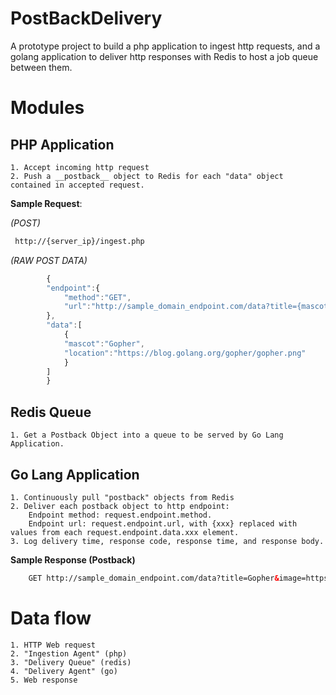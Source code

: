 # PostBackDelivery #
A prototype project to build a php application to ingest http requests, and a golang application to deliver http responses with Redis to host a job queue between them.

# Modules #
## PHP Application ##
    1. Accept incoming http request
    2. Push a __postback__ object to Redis for each "data" object contained in accepted request.

__Sample Request__:

_(POST)_
```html
 http://{server_ip}/ingest.php
```

_(RAW POST DATA)_
```javascript
        {  
        "endpoint":{  
            "method":"GET",
            "url":"http://sample_domain_endpoint.com/data?title={mascot}&image={location}&foo={bar}"
        },
        "data":[  
            {  
            "mascot":"Gopher",
            "location":"https://blog.golang.org/gopher/gopher.png"
            }
        ]
        }
```

## Redis Queue ##
    1. Get a Postback Object into a queue to be served by Go Lang Application.
    

## Go Lang Application ##
    1. Continuously pull "postback" objects from Redis
    2. Deliver each postback object to http endpoint:
        Endpoint method: request.endpoint.method.
        Endpoint url: request.endpoint.url, with {xxx} replaced with values from each request.endpoint.data.xxx element.
    3. Log delivery time, response code, response time, and response body.

__Sample Response (Postback)__
```html
    GET http://sample_domain_endpoint.com/data?title=Gopher&image=https%3A%2F%2Fblog.golang.org%2Fgopher%2Fgopher.png&foo=
````

# Data flow #
    1. HTTP Web request
    2. "Ingestion Agent" (php)
    3. "Delivery Queue" (redis)
    4. "Delivery Agent" (go)
    5. Web response


